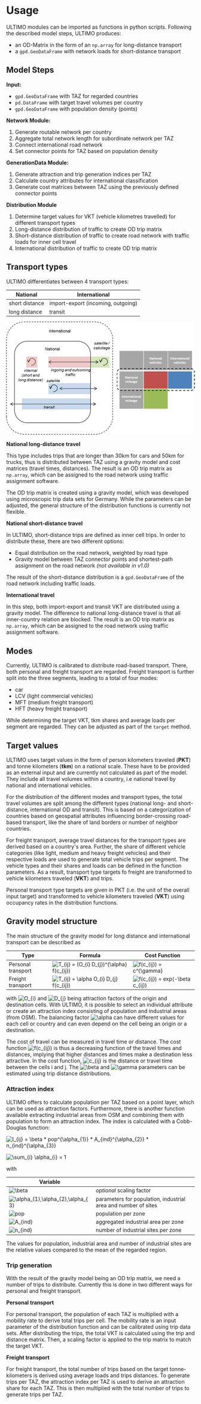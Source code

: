 # Usage

ULTIMO modules can be imported as functions in python scripts. Following the described 
model steps, ULTIMO produces:

* an OD-Matrix in the form of an `np.array` for long-distance transport 
* a `gpd.GeoDataFrame` with network loads for short-distance transport 


## Model Steps

__Input:__ 

* `gpd.GeoDataFrame` with TAZ for regarded countries 
* `pd.DataFrame` with target travel volumes per country
* `gpd.GeoDataFrame` with population density (points) 

__Network Module:__

1. Generate routable network per country
2. Aggregate total network length for subordinate network per TAZ 
3. Connect international road network
4. Set connector points for TAZ based on population density

__GenerationData Module:__

1. Generate attraction and trip generation indices per TAZ
2. Calculate country attributes for international classification
3. Generate cost matrices between TAZ using the previously defined connector points

__Distribution Module__

1. Determine target values for VKT (vehicle kilometres travelled) for different transport types
2. Long-distance distribution of traffic to create OD trip matrix
3. Short-distance distribution of traffic to create road network with traffic loads for inner cell travel
4. International distribution of traffic to create OD trip matrix 

## Transport types

ULTIMO differentiates between 4 transport types:

| National | International |
|---|---|
|short distance | import-export (incoming, outgoing)|
|long distance|transit|

![Types](images/scheme_types.png "Types")

__National long-distance travel__

This type includes trips that are longer than 30km for cars and 50km for trucks, thus is 
distributed between TAZ using a gravity model and cost matrices (travel times, distances).
The result is an OD trip matrix as `np.array`, which can be assigned to the road network
using traffic assignment software.

The OD trip matrix is created using a gravity model, which was developed using microscopic trip
data sets for Germany. While the parameters can be adjusted, the general structure of the
distribution functions is currently not flexible.

__National short-distance travel__

In ULTIMO, short-distance trips are defined as inner cell trips. In order to distribute these,
there are two different options:

* Equal distribution on the road network, weighted by road type
* Gravity model between TAZ connector points and shortest-path assignment on the road network *(not available in v1.0)*

The result of the short-distance distribution is a `gpd.GeoDataFrame` of the road network including 
traffic loads.

__International travel__

In this step, both import-export and transit VKT are distributed using a gravity model. The
difference to national long-distance travel is that all inner-country relation are blocked.
The result is an OD trip matrix as `np.array`, which can be assigned to the road network
using traffic assignment software.

## Modes
Currently, ULTIMO is calibrated to distribute road-based transport. There, both personal and 
freight transport are regarded. Freight transport is further split into the three segments,
leading to a total of four modes:

* car 
* LCV (light commercial vehicles)
* MFT (medium freight transport)
* HFT (heavy freight transport)

While determining the target VKT, tkm shares and average loads per segment are regarded. They
can be adjusted as part of the `target` method.

## Target values

ULTIMO uses target values in the form of person kilometers traveled (__PKT__) and tonne kilometers
(__tkm__) on a national scale. These have to be provided as an external input and are currently
not calculated as part of the model. They include all travel volumes within a country, i.e
national travel by national and international vehicles.

For the distribution of the different modes and transport types, the total travel volumes
are split among the different types (national long- and short-distance, international OD 
and transit). This is based on a categorization of countries based on geospatial attributes
influencing border-crossing road-based transport, like the share of land borders or number 
of neighbor countries. 

For freight transport, average travel distances for the transport types are derived based 
on a country's area. Further, the share of different vehicle categories (like light, medium and
heavy freight vehicles) and their respective loads are used to generate total vehicle trips
per segment. The vehicle types and their shares and loads can be defined in the function 
parameters. As a result, transport type targets fo freight are transformed to vehicle kilometers
traveled (__VKT__) and trips.

Personal transport type targets are given in PKT (i.e. the unit of the overall input target) and
transformed to vehicle kilometers traveled (__VKT__) using occupancy rates in the distribution
functions.

## Gravity model structure

The main structure of the gravity model for long distance and international transport can be described as

| Type | Formula | Cost Function |
|---|---|---|
| Personal transport |![T_{ij} = (O_{i} D_{j})^{\alpha} f(c_{ij})](https://latex.codecogs.com/svg.image?T_{ij}&space;=&space;(O_{i}&space;D_{j})^{\alpha}&space;f(c_{ij}))|![f(c_{ij}) = c^{\gamma}](https://latex.codecogs.com/svg.image?f(c_{ij})&space;=&space;c^{\gamma})|
| Freight transport |![T_{ij} = \alpha O_{i} D_{j} f(c_{ij})](https://latex.codecogs.com/svg.image?T_{ij}&space;=&space;\alpha&space;O_{i}&space;D_{j}&space;f(c_{ij}))|![f(c_{ij}) = exp(-\beta c_{ij})](https://latex.codecogs.com/svg.image?f(c_{ij})&space;=&space;exp(-\beta&space;c_{ij}))| 

with ![O_{i}](https://latex.codecogs.com/svg.image?O_{i}) and ![D_{j}](https://latex.codecogs.com/svg.image?D_{j}) being 
attraction factors of the origin and destination cells. With ULTIMO, it is possible to select an individual attribute or 
create an attraction index consisting of population and industrial areas (from OSM). The balancing factor ![\alpha](https://latex.codecogs.com/svg.image?\alpha&space;) 
can have different values for each cell or country and can even depend on the cell being an origin or a destination.

The cost of travel can be measured in travel time or distance. The cost function ![f(c_{ij})](https://latex.codecogs.com/svg.image?f(c_{ij})) 
is thus a decreasing function of the travel times and distances, implying that higher distances and times make a destination 
less attractive. In the cost function, ![c_{ij}](https://latex.codecogs.com/svg.image?c_{ij}) is the distance or travel time 
between the cells i and j. The ![\beta](https://latex.codecogs.com/svg.image?\beta) and ![\gamma](https://latex.codecogs.com/svg.image?\gamma) 
parameters can be estimated using trip distance distributions.

### Attraction index

ULTIMO offers to calculate population per TAZ based on a point layer, which can be used as attraction factors. Furthermore,
there is another function available extracting industrial areas from OSM and combining them with population to form an 
attraction index. The index is calculated with a Cobb-Douglas function:

![I_{ij} = \beta * pop^{\alpha_{1}} * A_{ind}^{\alpha_{2}} * n_{ind}^{\alpha_{3}}](https://latex.codecogs.com/svg.image?I_{ij}&space;=&space;\beta&space;*&space;pop^{\alpha_{1}}&space;*&space;A_{ind}^{\alpha_{2}}&space;*&space;n_{ind}^{\alpha_{3}}&space;)

![\sum_{i} \alpha_{i} = 1](https://latex.codecogs.com/svg.image?\sum_{i}&space;\alpha_{i}&space;=&space;1)

with 

|  Variable |  |
|---|---|
| ![\beta](https://latex.codecogs.com/svg.image?\beta) | *optional* scaling factor |
|![\alpha_{1},\alpha_{2},\alpha_{3}](https://latex.codecogs.com/svg.image?\alpha_{1},\alpha_{2},\alpha_{3})|parameters for population, industrial area and number of sites|
|![pop](https://latex.codecogs.com/svg.image?pop)|population per zone|
|![A_{ind}](https://latex.codecogs.com/svg.image?A_{ind})|aggregated industrial area per zone|
|![n_{ind}](https://latex.codecogs.com/svg.image?n_{ind})|number of industrial sites per zone|

The values for population, industrial area and number of industrial sites are the relative values compared to the mean of
the regarded region.

### Trip generation

With the result of the gravity model being an OD trip matrix, we need a number of trips to distribute.
Currently this is done in two different ways for personal and freight transport. 

__Personal transport__

For personal transport, the population of each TAZ is multiplied with a mobility rate to derive
total trips per cell. The mobility rate is an input parameter of the distribution function 
and can be calibrated using trip data sets. After distributing the trips, the total VKT is
calculated using the trip and distance matrix. Then, a scaling factor is applied to the trip
matrix to match the target VKT.

__Freight transport__

For freight transport, the total number of trips based on the target tonne-kilometers is derived
using average loads and trips distances. To generate trips per TAZ, the attraction index per
TAZ is used to derive an attraction share for each TAZ. This is then multiplied with the total
number of trips to generate trips per TAZ.